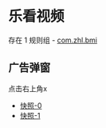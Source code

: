 # 乐看视频

存在 1 规则组 - [com.zhl.bmi](/src/apps/com.zhl.bmi.ts)

## 广告弹窗

点击右上角x

- [快照-0](https://i.gkd.li/import/13255787)
- [快照-1](https://i.gkd.li/import/13255786)
